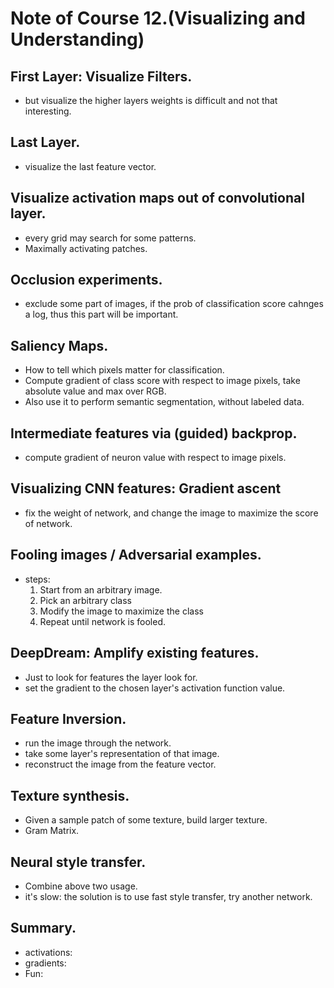 # Note of Course 12.(Visualizing and Understanding)

## First Layer: Visualize Filters.
- but visualize the higher layers weights is difficult and not that interesting.

## Last Layer.
- visualize the last feature vector.

## Visualize activation maps out of convolutional layer.
- every grid may search for some patterns.
- Maximally activating patches.

## Occlusion experiments.
- exclude some part of images, if the prob of classification score cahnges a log, thus this part will be important.

## Saliency Maps.
- How to tell which pixels matter for classification.
- Compute gradient of class score with respect to image pixels, take absolute value and max over RGB.
- Also use it to perform semantic segmentation, without labeled data.

## Intermediate features via (guided) backprop.
- compute gradient of neuron value with respect to image pixels.

## Visualizing CNN features: Gradient ascent
- fix the weight of network, and change the image to maximize the score of network.

## Fooling images / Adversarial examples.
- steps:
	1. Start from an arbitrary image.
	2. Pick an arbitrary class
	3. Modify the image to maximize the class
	4. Repeat until network is fooled.

## DeepDream: Amplify existing features.
- Just to look for features the layer look for.
- set the gradient to the chosen layer's activation function value.

## Feature Inversion.
- run the image through the network.
- take some layer's representation of that image.
- reconstruct the image from the feature vector.

## Texture synthesis.
- Given a sample patch of some texture, build larger texture.
- Gram Matrix.

## Neural style transfer.
- Combine above two usage.
- it's slow: the solution is to use fast style transfer, try another network.

## Summary.
- activations:
- gradients:
- Fun: